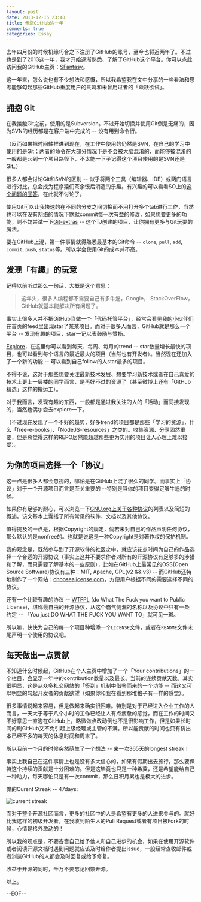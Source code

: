 ```yaml
---
layout: post
date: 2013-12-15 23:40
title: 俺泡GitHub这一年
comments: true
categories: Essay
---
```


去年四月份的时候机缘巧合之下注册了GitHub的账号，至今也将近两年了。不过也是到了2013这一年，我才开始逐渐熟悉、了解了GitHub这个平台。你可以点此访问我的GitHub主页：[SFantasy](https://github.com/SFantasy)。

这一年来，怎么说也有不少想法和感慨，所以我希望我在文中分享的一些看法和思考能够勾起那些GitHub重度用户的共鸣和未曾用过者的「跃跃欲试」。

## 拥抱 Git

在我接触Git之前，使用的是Subversion。不过开始切换并使用Git倒是无痛的，因为SVN的经历都是在客户端中完成的 -- 没有用到命令行。

（反而如果把时间轴推进到现在，在工作中使用的仍然是SVN，在自己的学习中使用的是Git；两者的命令在大部分情况下是不会被大脑混淆的，而能够被混淆的一般都是`cd`到一个项目路径下，不太能一下子记得这个项目使用的是SVN还是Git。）

很多人都会讨论Git和SVN的区别 -- 似乎将两个工具（编辑器、IDE）或两门语言进行对比，总会成为程序猿们茶余饭后消遣的乐趣。有兴趣的可以看看SO上的[这个问题的回答](http://stackoverflow.com/questions/871/why-is-git-better-than-subversion)，在此就不讨论了。

使用Git可以让我快速的在不同的分支之间切换而不用打开多个tab进行工作，当然也可以在没有网络的情况下默默commit每一次有益的修改，如果想要更多的功能，则不妨尝试一下[Git-extras](https://github.com/visionmedia/git-extras) -- 这个TJ创建的项目，让你拥有更多与Git玩耍的魔法。

要在GitHub上混，第一件事情就得熟悉最基本的Git命令 -- `clone`, `pull`, `add`, `commit`, `push`, `status`等。所以学会使用Git的成本并不高。

## 发现「有趣」的玩意

记得以前听过那么一句话，大概是这个意思：

> 这年头，很多人编程都不需要自己有多牛逼，Google， StackOverFlow， GitHub就基本能解决所有问题了。

事实上很多人并不把GitHub当做一个「代码托管平台」，经常会看见我的小伙伴们在首页的feed里出现star了某某项目。而对于很多人而言，GitHub就是那么一个平台 -- 发现有趣的项目，star一记以表鼓励与赞扬。

[Explore](https://github.com/explore)，在这里你可以看到每天、每周、每月的trend -- star数量增长最快的项目，也可以看到每个语言的最近最火的项目（当然也有开发者）。当然现在还加入了一个新的功能 -- 可以看到自己follow的人star最多的项目。

不得不说，这对于那些想要关注最新技术发展、想要学习新技术或者在自己喜爱的技术上更上一层楼的同学而言，是再好不过的资源了（甚至微博上还有「GitHub精选」这样的搬运工）。

对于我而言，发现有趣的东西，一般都是通过我关注的人的「活动」而间接发现的，当然也偶尔会去explore一下。

（不过现在发现了一个不好的趋势，好多trend的项目都是那些「学习的资源」，什么「free-e-books」、「NodeJS-resources」之类的。收集资源、分享固然重要，但是总觉得这样的REPO居然能超越那些更为实用的项目让人心理上难以接受）。

## 为你的项目选择一个「协议」

这一点是很多人都会忽视的，哪怕是在GitHub上混了很久的同学。而事实上「协议」对于一个开源项目而言是至关重要的 --特别是当你的项目变得足够牛逼的时候。

如果你有足够的耐心，可以浏览一下[GNU.org上关于各种协议](http://www.gnu.org/licenses/license-list.html)的列表以及简短的概述。该文基本上囊括了所有常见的软件、文档以及其他协议。

值得提及的一点是，根据Copyright的规定，倘若未对自己的作品声明任何协议，那么默认的是nonfree的。也就是说这是一种Copyright是对著作权的保护机制。

我的观念是，既然参与到了开源软件的社区之中，就应该花点时间为自己的作品选择一个合适的开源协议（事实上这并不要求作者对所有的开源协议有足够多的涉猎和了解，而只需要了解基本的一些原则），比如在GitHub上最常见的OSS(Open Source Software)协议有三种：MIT, Apache, GPL(v2 && v3) -- 而GitHub还特地制作了一个网站：[choosealicense.com](http://choosealicense.com/)，方便用户根据不同的需要选择不同的协议。

还有一个比较有趣的协议 -- [WTFPL](http://www.wtfpl.net/txt/copying/) (do What The Fuck you want to Public License)，堪称最自由的开源协议，从这个霸气侧漏的名称以及协议中只有一条约定 -- 「You just DO WHAT THE FUCK YOU WANT TO」就可见一斑。

所以嘛，快快为自己的每一个项目种增添一个`LICENSE`文件，或者在`README`文件末尾声明一个使用的协议吧。

## 每天做出一点贡献

不知道什么时候起，GitHub在个人主页中增加了一个「Your contributions」的一个栏目，会显示一年中的contribution数量以及最长、当前的连续贡献天数。其实很明显，这是从众多社交网站的「签到」机制中借鉴而来的一个功能 -- 而这又可以明显的勾起开发者的贡献欲望（如果你和我在看到那堆格子有一样的感觉）。

很多事情说起来容易，但是做起来确实很困难。特别是对于已经进入企业工作的人而言，一天大于等于八个小时的工作已经让人有点疲惫的感觉，而在工作的时间又不好意思一直泡在GitHub上，略微做点改动倒也不是很影响工作，但是如果长时间的刷GitHub又不免引起上级经理或主管的不满。所以能贡献的时间也只有挤出本已经不多的每天的休息时间和周末了。

所以我前一个月的时候突然萌生了一个想法 -- 来一次365天的longest streak！

事实上我自己在这件事情上也是没有多大信心的，如果有假期出去旅行，那么要保持这个持续的贡献是十分困难的。但是这毕竟也只是一种希冀，还是希望能给自己一种动力，每天哪怕只是有一次commit，那么日积月累也是极大的进步。

俺的Curent Streak -- 47days:

![current streak](http://img5.douban.com/view/photo/photo/public/p2159694689.jpg)

而对于整个开源社区而言，更多的社区中的人是希望有更多的人进来参与的。就好比我这样的初级开发者，在我收到陌生人的Pull Request或者有项目被Fork的时候，心情是格外激动的！

所以我的观点是，不要吝啬自己给予他人和自己进步的机会，如果在使用开源软件或者阅读开源文档时遇到问题就应该及时给作者提出issue，一般经常查收邮件或者浏览GitHub的人都会及时回复或给予修复。

收益于开源的同时，千万不要忘记回馈开源。


以上。

--EOF--
